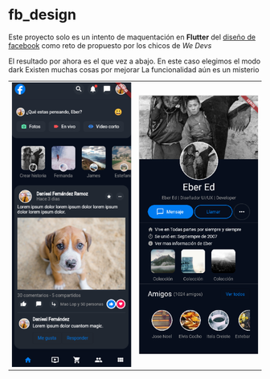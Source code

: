 # fb_design

Este proyecto solo es un intento de maquentación en **Flutter** del [diseño de facebook](https://dribbble.com/shots/15479224-Facebook-Redesign-Concept/attachments/7253134?mode=media) como reto de propuesto por los chicos de _We Devs_

El resultado por ahora es el que vez a abajo.
En este caso elegimos el modo dark
Existen muchas cosas por mejorar
La funcionalidad aún es un misterio

<table>
    <tr>
    <td>
        <img src="screen_home.png" style="width:300px;"></img>
    </td>
    <td>
        <img src="screen_profile.png" style="width:300px;"></img>
    </td>
    </tr>
</table>
